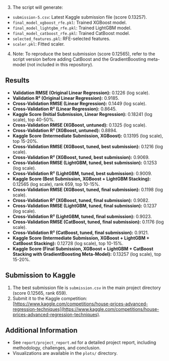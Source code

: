 3. The script will generate:
- `submission-5.csv`: Latest Kaggle submission file (score 0.13257).
- `final_model_xgboost_rfe.pkl`: Trained XGBoost model.
- `final_model_lightgbm_rfe.pkl`: Trained LightGBM model.
- `final_model_catboost_rfe.pkl`: Trained CatBoost model.
- `selected_features.pkl`: RFE-selected features.
- `scaler.pkl`: Fitted scaler.
4. Note: To reproduce the best submission (score 0.12565), refer to the script version before adding CatBoost and the GradientBoosting meta-model (not included in this repository).

## Results
- **Validation RMSE (Original Linear Regression):** 0.1226 (log scale).
- **Validation R² (Original Linear Regression):** 0.9185.
- **Cross-Validation RMSE (Linear Regression):** 0.1449 (log scale).
- **Cross-Validation R² (Linear Regression):** 0.8645.
- **Kaggle Score (Initial Submission, Linear Regression):** 0.18241 (log scale), top 40-50%.
- **Cross-Validation RMSE (XGBoost, untuned):** 0.1325 (log scale).
- **Cross-Validation R² (XGBoost, untuned):** 0.8894.
- **Kaggle Score (Intermediate Submission, XGBoost):** 0.13195 (log scale), top 15-20%.
- **Cross-Validation RMSE (XGBoost, tuned, best submission):** 0.1216 (log scale).
- **Cross-Validation R² (XGBoost, tuned, best submission):** 0.9069.
- **Cross-Validation RMSE (LightGBM, tuned, best submission):** 0.1253 (log scale).
- **Cross-Validation R² (LightGBM, tuned, best submission):** 0.9009.
- **Kaggle Score (Best Submission, XGBoost + LightGBM Stacking):** 0.12565 (log scale), rank 659, top 10-15%.
- **Cross-Validation RMSE (XGBoost, tuned, final submission):** 0.1198 (log scale).
- **Cross-Validation R² (XGBoost, tuned, final submission):** 0.9082.
- **Cross-Validation RMSE (LightGBM, tuned, final submission):** 0.1237 (log scale).
- **Cross-Validation R² (LightGBM, tuned, final submission):** 0.9023.
- **Cross-Validation RMSE (CatBoost, tuned, final submission):** 0.1176 (log scale).
- **Cross-Validation R² (CatBoost, tuned, final submission):** 0.9121.
- **Kaggle Score (Intermediate Submission, XGBoost + LightGBM + CatBoost Stacking):** 0.12728 (log scale), top 10-15%.
- **Kaggle Score (Final Submission, XGBoost + LightGBM + CatBoost Stacking with GradientBoosting Meta-Model):** 0.13257 (log scale), top 15-20%.

## Submission to Kaggle
1. The best submission file is `submission.csv` in the main project directory (score 0.12565, rank 659).
2. Submit it to the Kaggle competition: [https://www.kaggle.com/competitions/house-prices-advanced-regression-techniques](https://www.kaggle.com/competitions/house-prices-advanced-regression-techniques).

## Additional Information
- See `report/project_report.md` for a detailed project report, including methodology, challenges, and conclusion.
- Visualizations are available in the `plots/` directory.